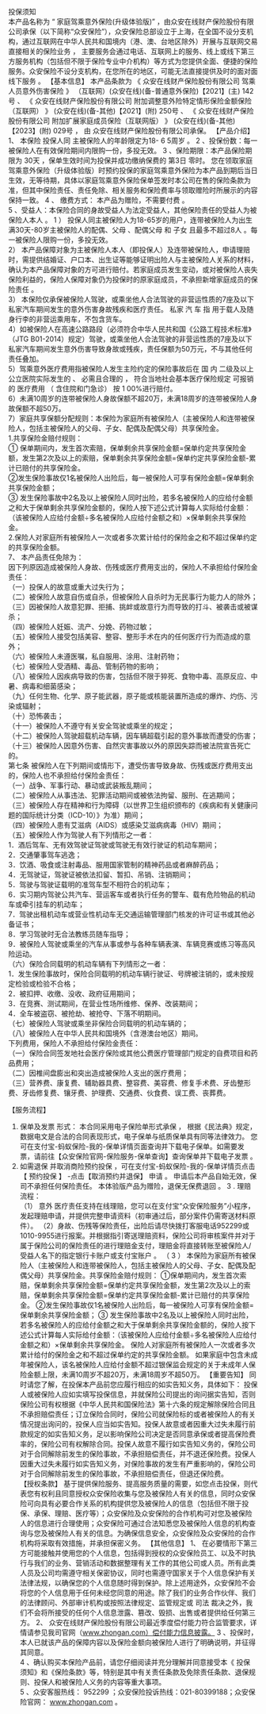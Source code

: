  
投保须知   
本产品名称为 “  家庭驾乘意外保险(升级体验版)”  ，由众安在线财产保险股份有限公司承保（以下简称“众安保险”），众安保险总部设立于上海，在全国不设分支机构，通过互联网在中华人民共和国境内（港、澳、台地区除外）开展与互联网交易直接相关的保险业务 ， 主要服务会通过电话、互联网上的服务、线上或线下第三方服务机构（包括但不限于保险专业中介机构）等方式为您提供全面、便捷的保险服务。众安保险不设分支机构，在您所在的地区，可能无法直接提供及时的面对面线下服务 。 
【基本信息】
本产品条款为 《 众安在线财产保险股份有限公司 驾乘人员意外伤害保险 》 （互联网）(众安在线)(备-普通意外保险)【2021】(主) 142号  、 《 众安在线财产保险股份有限公司 附加调整意外险特定情形保险金额保险（互联网） 》 (众安在线)(备-其他)【2021】(附) 250号 、 《 众安在线财产保险股份有限公司 附加扩展家庭成员保险（互联网版） 》 (众安在线)(备-其他)【2023】(附) 029号 ， 由 众安在线财产保险股份有限公司承保。 
【产品介绍】
1、 本保险 投保人同 主被保险人的年龄限定为18- 6 5周岁 。 
2 、投保份数：每一被保险人在有效保险期间内限购一份，多投无效。 
3 、保险期限：本产品保险期限为 30天 ，保单生效时间为投保并成功缴纳保费的 第3日 零时。 您在领取家庭驾乘意外保险（升级体验版）时预约投保的家庭驾乘意外保险为本产品到期后当日生效，无等待期，具体以家庭驾乘意外保险保单签发时本公司在售的保险条款为准，但其中保险责任、责任免除、相关服务和保险费率与领取赠险时所展示的内容保持一致。 
4 、 缴费方式：  本产品为赠险，不需要付费  。   
5 、受益人：本保险合同的身故受益人为法定受益人，其他保险责任的受益人为被保险人本人 。 
1  ）  投保人同主被保险人为18-65岁的用户，连带被保险人为出生满30天-80岁主被保险人的配偶、父母  、配偶父母  和  子女  且最多不超过8人  。每一被保险人限购一份，多投无效。   
2）  本产品保障对象为主被保险人本人（即投保人）及连带被保险人，申请理赔时，需提供结婚证、户口本、出生证等能够证明出险人与主被保险人关系的材料，确认为本产品保障对象的方可进行赔付。若家庭成员发生变动，或对被保险人丧失保险利益的，保险人保障对象仍为投保时的原家庭成员，不承担新增家庭成员的保险责任  。   
3）  本保险仅承保被保险人驾驶，或乘坐他人合法驾驶的非营运性质的7座及以下私家汽车期间发生的意外伤害身故残疾和医疗责任。  私家  汽  车  指  用于载人及随身行李的非营运乘用车，不包含货车。   
4）如被保险人在高速公路路段（必须符合中华人民共和国《公路工程技术标准》（JTG B01-2014）规定）驾驶，或乘坐他人合法驾驶的非营运性质的7座及以下私家汽车期间发生意外伤害导致身故或残疾，责任保额为50万元，不与其他任何责任叠加。   
5）驾乘意外医疗费用指被保险人发生主险约定的保险事故后在  国  内  二级及以上公立医院实际发生的  、  必需且合理的  ，  符合当地社会基本医疗保险规定  可报销  的  医疗费用  （  含住院和门急诊）  按  1  00%进行赔付。   
6）未满10周岁的连带被保险人身故保额不超20万，未满18周岁的连带被保险人身故保额不超50万。   
7）家庭共享保额分配规则：本保险为家庭所有被保险人（主被保险人和连带被保险人，包括主被保险人的父母、子女、配偶及配偶父母）共享保险金。   
1.共享保险金赔付规则：   
① 保单期间内，发生首次索赔，保单剩余共享保险金额=保单约定共享保险金额，发生第2次及以上的索赔，保单剩余共享保险金额=保单约定共享保险金额-累计已赔付的共享保险金。   
②发生保险事故仅1名被保险人出险后，每一被保险人可享有保险金额=保单剩余共享保险金额；   
③ 发生保险事故中2名及以上被保险人同时出险，若多名被保险人的应给付金额之和大于保单剩余共享保险金额的，保险人按下述公式计算每人实际给付金额：（该被保险人应给付金额÷多名被保险人应给付金额之和）×保单剩余共享保险金。   
2.保险人对家庭所有被保险人一次或者多次累计给付的保险金之和不超过保单约定的共享保险金额。   
7、  本产品责任免除为：   
因下列原因造成被保险人身故、伤残或医疗费用支出的，保险人不承担给付保险金责任：   
（一）投保人的故意或重大过失行为；   
（二）被保险人故意自伤或自杀，但被保险人自杀时为无民事行为能力人的除外；   
（三）因被保险人故意犯罪、拒捕、挑衅或故意行为而导致的打斗、被袭击或被谋杀；   
（四）被保险人妊娠、流产、分娩、药物过敏；   
（五）被保险人接受包括美容、整容、整形手术在内的任何医疗行为而造成的意外；   
（六）被保险人未遵医嘱，私自服用、涂用、注射药物；   
（七）被保险人受酒精、毒品、管制药物的影响；   
（八）被保险人因疾病导致的伤害，包括但不限于猝死、食物中毒、高原反应、中暑、病毒和细菌感染；   
（九）任何生物、化学、原子能武器，原子能或核能装置所造成的爆炸、灼伤、污染或辐射；   
（十）恐怖袭击；   
（十一）被保险人不遵守有关安全驾驶或乘坐的规定；   
（十二）被保险人驾驶超载机动车辆，因车辆超载引起的意外事故而遭受的伤害；   
（十三）被保险人因意外伤害、自然灾害事故以外的原因失踪而被法院宣告死亡的。   
第七条 被保险人在下列期间或情形下，遭受伤害导致身故、伤残或医疗费用支出的，保险人也不承担给付保险金责任：   
（一）战争、军事行动、暴动或武装叛乱期间；   
（二）被保险人从事违法、犯罪活动期间或被依法拘留、服刑、在逃期间；   
（三）被保险人存在精神和行为障碍（以世界卫生组织颁布的《疾病和有关健康问题的国际统计分类（ICD-10）》为准）期间；   
（四）被保险人患有艾滋病（AIDS）或感染艾滋病病毒（HIV）期间；   
（五）被保险人作为驾驶人有下列情形之一者：     
1．酒后驾车、无有效驾驶证驾驶或驾驶无有效行驶证的机动车期间；   
2．交通肇事驾车逃逸；   
3．饮酒、吸食或注射毒品、服用国家管制的精神药品或者麻醉药品；   
4．无驾驶证，驾驶证被依法扣留、暂扣、吊销、注销期间；   
5．驾驶与驾驶证载明的准驾车型不相符合的机动车；   
6．实习期内驾驶公共汽车、营运客车或者执行任务的警车、载有危险物品的机动车或牵引挂车的机动车；   
7．驾驶出租机动车或营业性机动车无交通运输管理部门核发的许可证书或其他必备证书；   
8．学习驾驶时无合法教练员随车指导；   
9．被保险人驾驶或乘坐的汽车从事或参与各种车辆表演、车辆竞赛或练习等高风险运动。   
（六）保险合同载明的机动车辆有下列情形之一者：   
1．发生保险事故时，保险合同载明的机动车辆行驶证、号牌被注销的，或未按规定检验或检验不合格；   
2．被扣押、收缴、没收、政府征用期间；   
3．在竞赛、测试期间，在营业性场所维修、保养、改装期间；   
4．全车被盗窃、被抢劫、被抢夺、下落不明期间。   
（七）被保险人驾驶或乘坐非保险合同载明的机动车辆的；   
（八）被保险人在中华人民共和国境外（含港澳台地区）期间。   
下列费用，保险人不承担给付保险金责任：   
（一）保险合同签发地社会医疗保险或其他公费医疗管理部门规定的自费项目和药品费用；   
（二）因椎间盘膨出和突出造成被保险人支出的医疗费用；   
（三）营养费、康复费、辅助器具费、整容费、美容费、修复手术费、牙齿整形费、牙齿修复费、镶牙费、护理费、交通费、伙食费、误工费、丧葬费。   
   
【服务流程】
1. 保单及发票  形式：  本合同采用电子保险单形式承保 ， 根据《民法典》规定， 数据电文是合法的合同表现形式，电子保单与纸质保单具有同等法律效力。 您可在支付宝-蚂蚁保险-我的-保单详情页面查询并下载电子保单。如需要发票，请前往【众安保险官网-保险服务-保单查询】查询保单并下载电子发票 。 
2. 如需退保 并取消商险预约投保 ，可在支付宝-蚂蚁保险-我的-保单详情页点击【 预约投保 】 -点击【取消预约并退保】 申请 。 申请后本产品自始无效，保司不承担任何保险责任。 本体验版产品为赠险，退保无保费退回  。 
3 . 理赔  流程：  
（1） 意外 医疗责任支持在线理赔，您可以在支付宝“众安保险服务”小程序，发起理赔申请，并提供完整申请资料（初审通过后，部分案件仍需寄送材料原件）。 
（2）身故、伤残等保险责任，出险后请尽快拨打客服电话952299或1010-9955进行报案。并根据指引寄送理赔资料，保险公司将审核案件并对于属于保险公司的保险责任的进行理赔金支付，理赔金将直接转账至被保险人/受益人名下的指定银行卡账户或支付宝账户 。 
（ 3 ） 本保险为家庭所有被保险人（主被保险人和连带被保险人，包括主被保险人的父母、子女、配偶及配偶父母）共享保险金。共享保险金赔付规则： 
①保单期间内，发生首次索赔，保单剩余共享保险金额=保单约定共享保险金额，发生第2次及以上的索赔，保单剩余共享保险金额=保单约定共享保险金额-累计已赔付的共享保险金。 
②发生保险事故仅1名被保险人出险后，每一被保险人可享有保险金额=保单剩余共享保险金额； 
③ 发生保险事故中2名及以上被保险人同时出险，若多名被保险人的应给付金额之和大于保单剩余共享保险金额的，保险人按下述公式计算每人实际给付金额：（该被保险人应给付金额÷多名被保险人应给付金额之和）×保单剩余共享保险金。 
保险人对家庭所有被保险人一次或者多次累计给付的保险金之和不超过保单约定的共享保险金额。 
如果家庭中包含未成年被保险人，该名被保险人应给付金额不超过银保监会规定的关于未成年人保险金额上限，未满10周岁不超20万，未满18周岁不超50万。 
【重要告知】
同时请您了解，在投保本产品前您应履行相应的如实告知义务，具体如下： 投保人或被保险人应如实填写投保信息，并就保险公司提出的询问据实告知，否则保险公司有权根据《中华人民共和国保险法》第十六条的规定解除保险合同且不承担赔偿责任；订立保险合同时，保险公司就保险标的或者被保险人的有关情况提出询问的，投保人应当如实告知。投保人故意或者因重大过失未履行前款规定的如实告知义务，足以影响保险公司决定是否同意承保或者提高保险费率的，保险公司有权解除合同。投保人故意不履行如实告知义务的，保险公司对于合同解除前发生的保险事故，不承担赔偿责任，并不退还保险费。投保人因重大过失未履行如实告知义务，对保险事故的发生有严重影响的，保险公司对于合同解除前发生的保险事故，不承担赔偿责任，但退还保险费。  
【授权条款】
基于提供保险服务、提高服务质量的需要，如您点击投保，则代表您有权利且同意授权众安保险收集与您及被保险人有关的信息，同时众安保险可向具有必要合作关系的机构提供您及被保险人的信息（包括但不限于投保、承保、理赔、医疗等）；众安保险及众安保险的合作机构可对您及被保险人的信息进行合理使用；众安保险可通过合法知悉您及被保险人信息的机构查询与您及被保险人有关的信息。为确保信息安全，众安保险及众安保险的合作机构将采取有效措施，并承担保密义务。 
【其他信息】
1、 在必要情形下第三方可能接触并使用您的个人信息，包括得到授权的众安保险员工、以及不时执行与我们的业务、营销活动和数据整理有关工作的其他公司或人员。所有此类人员及公司均需遵守相关保密协议，同时也需遵守国家关于个人信息保护有关法律法规，以确保您的个人信息随时得到保护。除上述用途外，众安保险不会将您的个人信息用于任何未经您同意的用途。除了我们的业务合作伙伴、我们的法律顾问、外部审计机构或按照法律规定、监管规定或 司法 裁决之外，我们不会将所接受的任何个人信息泄露、篡改、毁损、出售或者提供给任何第三方。 
2、 众安在线财产保险股份有限公司最近季度偿付能力符合监管要求，详情请参见我司官网（www.zhongan.com）偿付能力信息披露。 
3  、投保时，本人已就该产品的保障内容以及保险金额向被保险人进行了明确说明，并征得其同意。   
4  、确认购买本保险产品前，请您仔细阅读并充分理解并同意接受本《  投保  须知》和《保险条款》等，特别是其中有关责任条款及免除责任条款、退保规则、投保人和被保险人义务的内容等重大事项。   
5 、众安客服热线： 952299 ；众安保险投诉热线：021-80399188；众安保险官网： www.zhongan.com   。 
  

